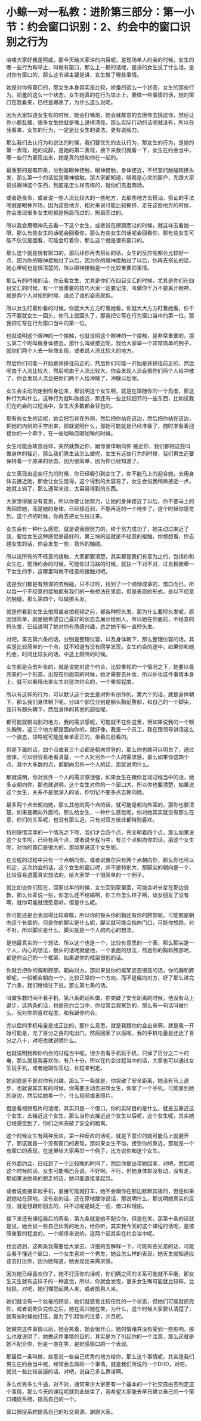 # 小鲸一对一私教：进阶第三部分：第一小节：约会窗口识别：2、约会中的窗口识别之行为

哈喽大家好我是阿威，那今天给大家讲的内容呢，是现场单人约会的时候，女生的哪一些行为和举止，叫做有窗口，那么上一期的话呢，是讲的女生说了什么话，是对你有窗口的，那么这节课主要是讲，女生做了哪些事情。

她是对你有窗口的，那女生本身其实是比较，娇羞的这么一个状态，女生的那些行为，娇羞的这么一个状态，女生她真的在行为举止上，要做一些事情的话，她的窗口在我看来，已经是爆表了，为什么这么说呢。

因为大家知道女生有的时候，她会打嘴炮，她会就故意的去撩你去挑逗你，然后让你小鹿乱撞，很多女生她就是嘴上说得漂亮，那么实际行动的话呢就没有，所以在我看来，女生的行为，一定是比女生的说法，更有说服力。

那么我们去认行为和说法的时候，我们要优先的去认行为，那女生的行为，是她的第一表现，她的说辞，是她的第二表现，接下来我们就看一下，女生在约会当中，哪一些行为表现出来，她是真的想和你在一起的。

最重要的是有四条，分别是眼神接触，眼神接触，身体接近，不经意的触碰和撩头发，那么第一个的话就是眼神接触，那大家都知道，眼睛是心灵的窗户，先跟大家说说眼神这个东西，到底是怎么样去练的，就你们去逛商场。

或者逛夜市，或者说一些人流比较大的一些地方，去那些地方去搭讪，搭讪的手法呢就是眼神开场，因为这些地方，相对来说可能比较拥挤，走在这些地方的时候，你会发现很多女生呢都是擦肩而过的，擦肩而过的。

所以我会用眼神先去看一下这个女生，或者说在擦肩而过的时候，就这样去看她一眼，那么有些女生的话呢会回看你，那么有些女生的话呢会回看你，那有些女生可能不仅仅是回看，可能会盯着你，那么这个就是很有窗口的。

那么这个就是很有窗口的，那后续你再去搭讪的话，女生的反应呢都会比较好一点，因为你的眼神接触过了以后，因为你的眼神接触过了以后，你再去搭讪的话，她心里呢也是很清楚的，所以眼神接触是一个比较重要的事情。

那么有的时候的话，你去看女生，尤其是你们在四目交汇的时候，尤其是你们在四目交汇的时候，有一个很重要的技巧大家一定要记住，叫做你千万不要离开眼神，就是两个人对视的时候，谁怂了谁的姿态就低。

所以女生盯着你看的时候，你就大大方方盯着她看，你就大大方方盯着她看，你千万不要就女生一回头，你马上就回头了，那我把它写在行为窗口当中的第一位，那我把它写在行为窗口当中的第一位。

也就说明这个眼神的一个接触，也就说明这个眼神的一个接触，是非常重要的，那么第二个呢叫做身体接近，那什么叫做接近呢，我给大家举一个非常简单的例子，就你们两个人去一些商业街，或者说人流比较大的地方。

然后你们可能一开始是并排往前走的，然后你们可能一开始是并排往前走的，然后呢由于人流比较大，然后呢由于人流比较大，你会发现人流会把你们两个人给冲散了，你会发现人流会把你们两个人给冲散了，冲散以后呢。

女生会主动的走到你身边来，那说明这个女生啊，就是在跟随你的一个角度，那这种行为叫什么，这种行为就叫做接近，那还有一些比较细节的一些东西，比如说我们在约会的过程当中，女生大多数都会背包的。

那有些女生的话呢，她会把包背在外侧，然后把你站在这边，然后把你站在这边，把她的内侧的手空出来，那就说明什么，那她可能就是已经准备了，随时准备着迎接你的一个牵手，在一些咖啡店喝咖啡的时候。

女生可能会故意后仰，突然就靠近你，跟你身体朝向你 接近你，我们都把这些叫做身体的接近，那么我们男生该怎么做呢，女生有这些行为的时候，我们男生还要保持着一个原来的状态，因为很简单，因为你已经知道了。

女生表现出这些行为的时候，你已经吸引到女生了，你不能马上的迎合她，去用身体去接近她，那会让女生觉得，这个得到的太容易了，女生会说我稍微接近一点，她就上钩了，那么通常来说，太容易得到的东西。

大家觉得就没有意思，所以你要让她努力，让她的身体接近了以后，你不要马上的去回馈她，而是她的身体，已经接近到，不能再近的一个地步了，这个时候你感觉到，这个点的时候，你再去把女生拉过来。

女生会有一种什么感觉，就是说我很努力的，终于努力成功了，她主动过来近了我，要给女生这种感觉是最好的，第三块的话就是不经意的接触，你想想看，你去碰女生的话，你会发生一些，意外的触碰。

所以说所有的不经意的接触，大家都要清楚，其实都是我们有意为之的，包括你和女生在，现场约会的时候，可能你过马路的时候，就扶一下对不对，过去稍微牵一下女生的手，这哪里叫做不经意的接触对吧。

这是我们都是有预谋的去触碰，只不过呢，找到了一个顺理成章的，借口而已，所以每一个不经意的接触都有我们的一些想法在里面，但是表现的形式，是以不经意的触碰，那么第四个，叫做撩头发。

就是你看到女生去拍照或者拍视频之前，都各种捋头发，那为什么要捋头发呢，原因很简单，就是她希望自己最好的状态去展示给别人，所以她在你面前，不经意的捋头发，已经说明了她对你有质感兴趣，总之她干嘛一直捋头发。

对吧，第五第六条的话，分别是整理仪容，以及身体朝下，那么整理仪容的话，其实是比较简单的一个点，就不知道有没有同学发现，女生约会的途中，如果你和她约会，时间比较长的话，中途上厕所的时候。

女生都是会去补妆的，就是说她对这个约会，比较重视的一个情况之下，她要以最完美的一个形态，出现在你面前的时候，她才需要去补妆，所以补妆这件事情本身上，就可以看得出来女生对这次约会的，一个重视程度。

所以有这样的行为，可以默认这个女生是对你有创作的，第六个的话，就是身体朝下，那么我们身体朝下呢，分四个部位分别是额头胸前胯部，和自己的一个脚尖，我只有额头朝下，然后身体的其他的部位呢。

都可能就朝向别的地方，我的需求感呢，可能就不在你这里，但如果说我的一个额头胸胯，这三个地方都是面向你的，就好像，我是一个员工，我在跟领导讲话这么一个姿态，领导呢可能是单单正正的，坐着向前看的。

但是下属的话，四个点或者三个点都是朝向领导的，那么你也就可以明白了，通过肢体，可以很容易地看清楚，一个人对另外一个人的需求感，那么如果你这四个点，其中大多数的点，都朝向另外一个人的话，那就说明什么。

那就说明，你对另外一个人的需求感很强，如果女生在跟你互动过程当中的话，她多点朝向你，那也就说明，这个女生对你的一个窗口大，所以你也要清楚，如果说这个女生，关系不是很深入的话，你切记不要多点去朝向她。

最多两个点去朝向她，那么其他的两个点的话，就可能是朝向外面的，那你也要清楚，如果是朝向外面的，那么给女生，一种什么感觉呢，你对她其实就没有那么在意，你们的关系呢，也没有那么近，只有对双方彼此都特别喜欢。

特别感情深厚的一个情况之下呢，我们才会四个点，完全朝着四个点，那么如果说这个女生呢，已经有两个点，或者说全程当中，有三个点朝向你的话，那这个女生呢，对你的窗口是很大的，那如果说这个女生呢。

在全程的过程中只有一个点朝向你，或者说偶尔只有两个点朝向你，那么你也可以判定，这次约会的话，这个女生的窗口呢，并不是特别大，那脚尖的朝向是一个，比较容易透露真实想法的，给大家举一个很简单的一个例子。

就比如说你们现在，回家过年的时候，女生回到家里面，可能会听长辈在那边说教，那么长辈说一些，你怎么还不结婚啊，你工作怎么样子啊，谈女朋友了没有啊，就你可能就很愿意听，但是什么呢。

你可能还是会表现得比较尊敬，所以你的额头你的胸还有你的胯部呢，可能都是朝向这个长辈的，但是你的脚尖是什么呢，脚尖就可能会指向门口，可能你想跑，对不对，所以脚尖是什么，脚尖就是一个人的内心的想法。

是他最真实的一个想法，所以这个也是一个，比较有意思的一个表，那么脚尖是一个人，内心的想法，额头的话呢就是他，一个表面的想法，然后你的胸和胯部呢，都是你自己的一个框架，如果说你的框架很低的话。

你就会把你的胸和胯部，朝向对方，那如果说你的框架姿态很高的话，你的胸和胯部呢，一般都会朝向一个，比较正常的一个方向，而不是偏向对方，好了那么讲完了六条，我们继续往下说，那么第七条的话。

叫做多数时间不看手机，第八条的话叫做，你突破了安全距离的时候，他没有马上退步，这两条的话，也是在约会当中，你经常会观察到的，那么有一句话叫做什么，我对你的喜欢程度，和我跟你约会。

完以后的手机电量是成正比的，那什么意思，就是我跟你约会出来啊，就是我一开始可能是，充了百分之百的电出门，然后回家了以后呢，我的手机电量是还达了百分之八十，对吧也就说明什么。

也就说明我和你约会的过程当中呢，很少去看手机玩手机，只掉了百分之二十的电，那么就是我喜欢你，有八十分，所以在约会过程当中的话，大家也可以通过女生玩手机，或者她跟你互动，长短来判定。

她到底是不是对你有兴趣，那么下一条就是，你突破了安全距离，她没有马上退步，也就说其实有的时候，你需要主动去进攻女生，你拿了一个手机，可能靠到她的身边，然后给她看一个，什么视频或者照片。

但是看视频照片的话呢，其实只是一个借口，你的实际目的是什么，就是去靠近这个女生，去接近这个女生，那么当你去接近这个女生以后呢，这个女生呢，其实她已经感觉到了，你们之间突破了安全的距离。

这个时候女生有两种反应，第一种反应的话呢，就是下意识的就可能马上就避开了，那这就是一个没有窗口的表现，那如果女生不动，接受你的靠近，那就是一个有窗口的表现，在这里给大家再举一个例子，比方说你和这个女生。

在外面约会，已经到了一个比较晚的时间了，然后你提出带她回家，对吧，然后呢这个时候的话，女生可能嘴巴会说，不好啊，不行，但她身体却没有动，没有走，那如果说她真的想走的话，她可能直接拿起包。

或者说直接拿起手机，直接可能就打车，她不会跟你在那边默默其极的，但是如果说她站在原地，没有走的话，还在原地跟你说话，那说明什么，那说明她真实的反应，就是想跟你回去的，只不过呢是缺乏一些，借口和理由。

接下来还有课程最后的两条，第九条就是她不配合你，但是在笑，那第十条的话就是说，她会说一些自己优秀的地方，给你听，其实我今天的这个课程的话呢，是按照重要的程度的，一个顺序来说的，这两个话其实在约会当中呢。

也会遇到，这两条我需要给大家去，详细的去解释一下，可能有些兄弟的话，可能会看不懂这个窗口，一个女生喜欢一个男生，她会怎么样的表现，她天生就知道应该去打压你，因为她知道，她表现出来需求感。

因为她已经喜欢你了，她不打压你的话呢，你们俩之间的关系可能就不平衡，那女生天生就有这样子的一种直觉，所以，你就会发现，很多女生嘴可能就比较碎，比较损，对吧，她们埋怨起男人来，或者损男人来。

她们就没有一个丝毫的顾忌，她们就感觉比较任性的一个状态，但她们可能就损完你，或者说欺负完你之后，她在高兴她在笑，为什么，这个时候大家要认清楚了，就有些时候她打压，是为了引起你的注意，并且呢。

她做完这件事情以后，她会笑着，她会很开心，她的情绪并没有受到一些影响，那么也就说明了，她做这件事情的目的，其实是为了引起你的一个注意，那么这就是她不配合你，但是一直在笑，是好感窗口的一个表现。

那最后一条叫做，故意说一些自己优秀的地方给你，那么这个事情呢，其实是我们男生在约会当中呢，经常会去做的一个事情，就是我们所说的一个DHD，对吧，就说一些比较装逼的话，对吧，说自己多么靠谱啊。

多么优秀多么牛逼，对不对，通常来讲大家要有一个基本的一个社交自由去判定这个事情，那么今天的课程呢就到此结束了，我希望大家能去早日建立自己的一个窗口捕捉系统，提高自己的一个。

窗口捕捉系統提高自己的社交資源，謝謝大家。